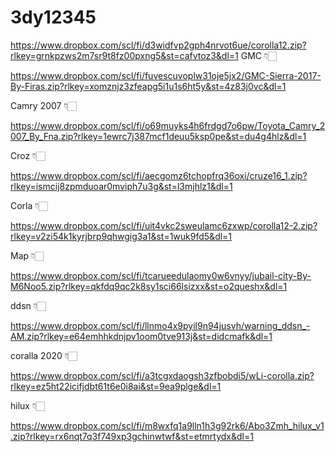 # 3dy12345


https://www.dropbox.com/scl/fi/d3widfvp2gph4nrvot6ue/corolla12.zip?rlkey=grnkpzws2m7sr9t8fz00pxng5&st=cafvtoz3&dl=1
GMC 👇🏻


https://www.dropbox.com/scl/fi/fuvescuvoplw31oje5jx2/GMC-Sierra-2017-By-Firas.zip?rlkey=xomznjz3zfeapg5i1u1s6ht5y&st=4z83j0vc&dl=1



Camry 2007 👇🏻

https://www.dropbox.com/scl/fi/o69muyks4h6frdgd7o6pw/Toyota_Camry_2007_By_Fna.zip?rlkey=1ewrc7j387mcf1deuu5ksp0pe&st=du4g4hlz&dl=1

Croz 👇🏻

https://www.dropbox.com/scl/fi/aecgomz6tchopfrq36oxi/cruze16_1.zip?rlkey=ismcij8zpmduoar0mviph7u3g&st=l3mjhlz1&dl=1

Corla 👇🏻

https://www.dropbox.com/scl/fi/uit4vkc2sweulamc6zxwp/corolla12-2.zip?rlkey=v2zi54k1kyrjbrp9qhwgig3a1&st=1wuk9fd5&dl=1

Map 👇🏻


https://www.dropbox.com/scl/fi/tcarueedulaomy0w6vnyy/jubail-city-By-M6Noo5.zip?rlkey=qkfdq9qc2k8sy1sci66lsizxx&st=o2queshx&dl=1

ddsn 👇🏻

https://www.dropbox.com/scl/fi/llnmo4x9pyil9n94jusvh/warning_ddsn_-AM.zip?rlkey=e64emhhkdnjpv1oom0tve913j&st=didcmafk&dl=1

coralla 2020 👇🏻

https://www.dropbox.com/scl/fi/a3tcgxdaogsh3zfbobdi5/wLi-corolla.zip?rlkey=ez5ht22icifjdbt61t6e0i8ai&st=9ea9plge&dl=1

hilux 👇🏻

https://www.dropbox.com/scl/fi/m8wxfq1a9lln1h3g92rk6/Abo3Zmh_hilux_v1.zip?rlkey=rx6nqt7q3f749xp3gchinwtwf&st=etmrtydx&dl=1
